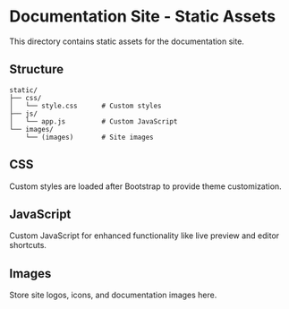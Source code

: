 # Documentation Site - Static Assets

This directory contains static assets for the documentation site.

## Structure

```
static/
├── css/
│   └── style.css      # Custom styles
├── js/
│   └── app.js         # Custom JavaScript
└── images/
    └── (images)       # Site images
```

## CSS

Custom styles are loaded after Bootstrap to provide theme customization.

## JavaScript

Custom JavaScript for enhanced functionality like live preview and editor shortcuts.

## Images

Store site logos, icons, and documentation images here.
